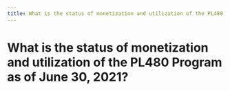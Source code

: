 ```yaml
---
title: What is the status of monetization and utilization of the PL480 Program as of June 30, 2021?
---
```


# What is the status of monetization and utilization of the PL480 Program as of June 30, 2021?
